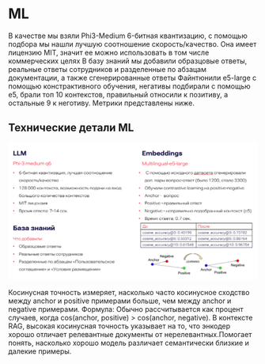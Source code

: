 # ML

В качестве мы взяли Phi3-Medium 6-битная квантизацию, с помощью подбора мы нашли лучшую соотношение скорость/качество. Она имеет лицензию MIT, значит ее можно использовать в том числе коммерческих целях
В базу знаний мы добавили образцовые ответы, реальные ответы сотрудников и разделенные по абзацам документации, а также сгенерированные ответы
Файнтюнили e5-large с помощью констрактивного обучения, негативы подбирали с помощью e5, брали топ 10 контекстов, правильный относили к позитиву, а остальные 9 к неготиву. Метрики представлены ниже.

## Технические детали ML
![](../pics/pic3.png)

Косинусная точность измеряет, насколько часто косинусное сходство между anchor и positive примерами больше, чем между anchor и negative примерами.
Формула:
Обычно рассчитывается как процент случаев, когда cos(anchor, positive) > cos(anchor, negative).
В контексте RAG, высокая косинусная точность указывает на то, что энкодер хорошо отличает релевантные документы от нерелевантных.Помогает понять, насколько хорошо модель различает семантически близкие и далекие примеры.
